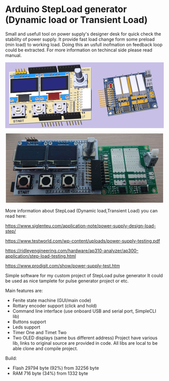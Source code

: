 # Arduino StepLoad generator (Dynamic load or Transient Load)
Small and usefull tool on power supply's designer desk for quick check the stability of power supply. 
It provide fast load change form some preload (min load) to working load. 
Doing this an usfull inofmation on feedback loop could be extracted.
For more information on techincal side please read manual. 

<p align="center">
  <img src="https://github.com/ami3go/StepLoad-Arduino-UNO/blob/push/Pictures/model.png" width="1000" title="hover text">
</p>

<p align="center">
  <img src="https://github.com/ami3go/StepLoad-Arduino-UNO/blob/push/Pictures/DSC_2054.JPG" width="500" title="hover text">
</p>





More information about StepLoad (Dynamic load,Transient Load) you can read here:

https://www.siglenteu.com/application-note/power-supply-design-load-step/

https://www.testworld.com/wp-content/uploads/power-supply-testing.pdf

https://ridleyengineering.com/hardware/ap310-analyzer/ap300-application/step-load-testing.html

https://www.prodigit.com/show/power-supply-test.htm

Simple software for my custom project of StepLoad pulse generator
It could be used as nice tamplete for pulse generator project or etc. 


Main features are: 
- Fenite state machine (GUI/main code)
- Rottary encoder support (click and hold) 
- Command line interface (use onboard USB and serial port, SimpleCLI lib)
- Buttons support 
- Leds support 
- Timer One and Timet Two
- Two OLED displays (same bus different address) 
Project have various lib, links to original source are provided in code. 
All libs are local to be able clone and compile project. 


Build:
- Flash 29794 byte (92%) from 32256 byte
- RAM 716 byte (34%) from 1332 byte

